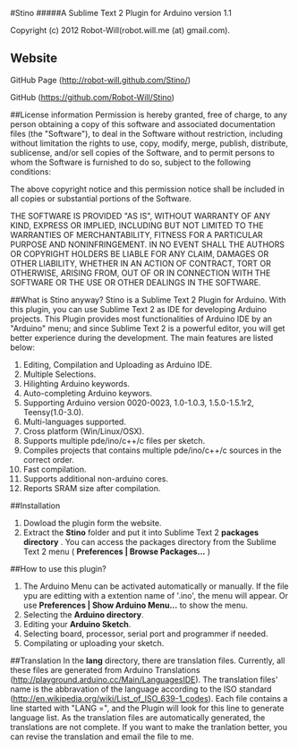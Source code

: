 #Stino
#####A Sublime Text 2 Plugin for Arduino
version 1.1

Copyright (c) 2012 Robot-Will(robot.will.me (at) gmail.com). 

## Website
GitHub Page (http://robot-will.github.com/Stino/)

GitHub (https://github.com/Robot-Will/Stino)

##License information
Permission is hereby granted, free of charge, to any person obtaining a copy of this software and associated documentation files (the "Software"), to deal in the Software without restriction, including without limitation the rights to use, copy, modify, merge, publish, distribute, sublicense, and/or sell copies of the Software, and to permit persons to whom the Software is
furnished to do so, subject to the following conditions:

The above copyright notice and this permission notice shall be included in all copies or substantial portions of the Software.

THE SOFTWARE IS PROVIDED "AS IS", WITHOUT WARRANTY OF ANY KIND, EXPRESS OR IMPLIED, INCLUDING BUT NOT LIMITED TO THE WARRANTIES OF MERCHANTABILITY, FITNESS FOR A PARTICULAR PURPOSE AND NONINFRINGEMENT. IN NO EVENT SHALL THE AUTHORS OR COPYRIGHT HOLDERS BE LIABLE FOR ANY CLAIM, DAMAGES OR OTHER LIABILITY, WHETHER IN AN ACTION OF CONTRACT, TORT OR OTHERWISE, ARISING FROM, OUT OF OR IN CONNECTION WITH THE SOFTWARE OR THE USE OR OTHER DEALINGS IN THE SOFTWARE.

##What is Stino anyway?
Stino is a Sublime Text 2 Plugin for Arduino. With this plugin, you can use Sublime Text 2 as IDE for developing Arduino projects. This Plugin provides most functionalities of Arduino IDE by an "Arduino" menu; and since Sublime Text 2 is a powerful editor, you will get better experience during the development. The main features are listed below:

1. Editing, Compilation and Uploading as Arduino IDE.
2. Multiple Selections.
3. Hilighting Arduino keywords.
4. Auto-completing Arduino keywors.
5. Supporting Arduino version 0020-0023, 1.0-1.0.3, 1.5.0-1.5.1r2, Teensy(1.0-3.0).
6. Multi-languages supported.
7. Cross platform (Win/Linux/OSX).
8. Supports multiple pde/ino/c++/c files per sketch.
9. Compiles projects that contains multiple pde/ino/c++/c sources in the correct order.
10. Fast compilation.
11. Supports additional non-arduino cores.
12. Reports SRAM size after compilation.

##Installation
1. Dowload the plugin form the website.
2. Extract the __Stino__ folder and put it into Sublime Text 2 __packages directory__ . You can access the packages directory from the Sublime Text 2 menu ( __Preferences | Browse Packages...__ )

##How to use this plugin?
1. The Arduino Menu can be activated automatically or manually. If the file ypu are editting with a extention name of '.ino', the menu will appear. Or use __Preferences | Show Arduino Menu...__ to show the menu.
2. Selecting the __Arduino directory__.
3. Editing your __Arduino Sketch__.
4. Selecting board, processor, serial port and programmer if needed.
5. Compilating or uploading your sketch.

##Translation
In the __lang__ directory, there are translation files. Currently, all these files are generated from Arduino Translations (http://playground.arduino.cc/Main/LanguagesIDE). The translation files' name is the abbravation of the language according  to the ISO standard (http://en.wikipedia.org/wiki/List_of_ISO_639-1_codes). Each file contains a line started with "LANG =", and the Plugin will look for this line to generate language list. As the translation files are automatically generated, the translations are not complete. If you want to make the tranlation better, you can revise the translation and email the file to me.

